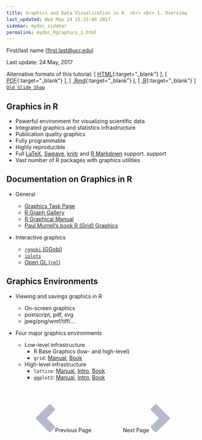 ```yaml
---
title: Graphics and Data Visualization in R  <br> <br> 1. Overview
last_updated: Wed May 24 15:25:00 2017
sidebar: mydoc_sidebar
permalink: mydoc_Rgraphics_1.html
---
```

First/last name (first.last@ucr.edu)

Last update: 24 May, 2017 

Alternative formats of this tutorial:
[ [HTML](http://girke.bioinformatics.ucr.edu/GEN242/pages/mydoc/Rgraphics.html){:target="_blank"} ],
[ [PDF](http://girke.bioinformatics.ucr.edu/GEN242/pages/mydoc/Rgraphics.pdf){:target="_blank"} ],
[ [.Rmd](https://raw.githubusercontent.com/tgirke/GEN242/gh-pages/_vignettes/15_Rgraphics/Rgraphics.Rmd){:target="_blank"} ],
[ [.R](https://raw.githubusercontent.com/tgirke/GEN242/gh-pages/_vignettes/15_Rgraphics/Rgraphics.R){:target="_blank"} ]
[`Old Slide Show`](https://drive.google.com/file/d/0B-lLYVUOliJFUmFVa0N3Y0kxOVE/view?usp=sharing)


## Graphics in R

-   Powerful environment for visualizing scientific data
-   Integrated graphics and statistics infrastructure
-   Publication quality graphics
-   Fully programmable
-   Highly reproducible
-   Full [LaTeX](http://www.latex-project.org/), [Sweave](http://www.stat.auckland.ac.nz/~dscott/782/Sweave-manual-20060104.pdf), [knitr](http://yihui.name/knitr/) and [R Markdown](http://rmarkdown.rstudio.com/) support.
    support
-   Vast number of R packages with graphics utilities


## Documentation on Graphics in R

- General 
    - [Graphics Task Page](http://cran.r-project.org/web/views/Graphics.html)
    - [R Graph Gallery](http://www.r-graph-gallery.com/)
    - [R Graphical Manual](http://bm2.genes.nig.ac.jp/RGM2/index.php)
    - [Paul Murrell’s book R (Grid) Graphics](http://www.stat.auckland.ac.nz/~paul/RGraphics/rgraphics.html)

- Interactive graphics
    - [`rggobi` (GGobi)](http://www.ggobi.org/)
    - [`iplots`](http://www.iplots.org/)
    - [Open GL (`rgl`)](http://rgl.neoscientists.org/gallery.shtml)


## Graphics Environments

- Viewing and savings graphics in R
    - On-screen graphics
    - postscript, pdf, svg
    - jpeg/png/wmf/tiff/...

- Four major graphics environments
    - Low-level infrastructure
        - R Base Graphics (low- and high-level)
        - `grid`: [Manual](http://www.stat.auckland.ac.nz/~paul/grid/grid.html), [Book](http://www.stat.auckland.ac.nz/~paul/RGraphics/rgraphics.html)
    - High-level infrastructure
        - `lattice`: [Manual](http://lmdvr.r-forge.r-project.org), [Intro](http://www.his.sunderland.ac.uk/~cs0her/Statistics/UsingLatticeGraphicsInR.htm), [Book](http://www.amazon.com/Lattice-Multivariate-Data-Visualization-Use/dp/0387759689)
        - `ggplot2`: [Manual](http://docs.ggplot2.org/current/), [Intro](http://www.ling.upenn.edu/~joseff/rstudy/summer2010_ggplot2_intro.html), [Book](http://had.co.nz/ggplot2/book/)


<br><br><center><a href="mydoc_Rgraphics_1.html"><img src="images/left_arrow.png" alt="Previous page."></a>Previous Page &nbsp; &nbsp; &nbsp; &nbsp; &nbsp; &nbsp; &nbsp; &nbsp; &nbsp; &nbsp; Next Page
<a href="mydoc_Rgraphics_2.html"><img src="images/right_arrow.png" alt="Next page."></a></center>
